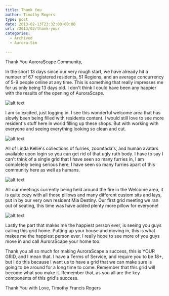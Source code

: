 ```yaml
---
title: Thank You
author: Timothy Rogers
type: post
date: 2013-02-13T23:32:00+00:00
url: /2013/02/thank-you/
categories:
  - Archived
  - Aurora-Sim

---
```

Thank You AuroraScape Community,

In the short 13 days since our very rough start, we have already hit a number of 67 registered residents, 51 Regions, and an average concurrency of 5-9 people online at any time. This is something that really impresses me for us only being 13 days old. I don't think I could have been any happier with the results of the opening of AuroraScape.

![alt text](/wp-import/2013/2013-02-13-17_17_31-Astra-Viewer.png)

I am so excited, just logging in. I see this wonderful welcome area that has slowly been being filled with residents content. I would still love to see more resident's stuff here in world filling up these shops. But with working with everyone and seeing everything looking so clean and cut.

![alt text](/wp-import/2013/Snapshot_002.png "shopping center")

All of Linda Kellie's collections of furries, zoomtada's, and human avatars available upon login so you can get rid of that ugly ruth body. I have to say I can't think of a single grid that I have seen so many furries in, I am completely being serious here, I have seen so many furries apart of this community here as well as humans.

![alt text](/wp-import/2013/Snapshot_003.png "welcome fireplace")

All our meetings currently being held around the fire in the Welcome area, it is quite cozy with all those pillows and many different custom sits and lays, put in by our very own resident Mia Destiny. Our first grid meeting we ran out of seating, this time was have added plenty more pillow for everyone!

![alt text](/wp-import/2013/Snapshot_004.png "resident home")

Lastly the part that makes me the happiest person ever, is seeing you guys calling this grid home. Putting up your house and moving in, this is what makes me the happiest person ever. I really hope to see more of you guys move in and call AuroraScape your home too.

Thank you all so much for making AuroraScape a success, this is YOUR GRID, and I mean that. I have a Terms of Service, and require you to be 18+, but I do this because I want us to have a grid that we can make sure is going to be around for a long time to come. Remember that this grid will become what you make it. Remember that, as you all are the key components of this grid's success.

Thank You with Love,
Timothy Francis Rogers